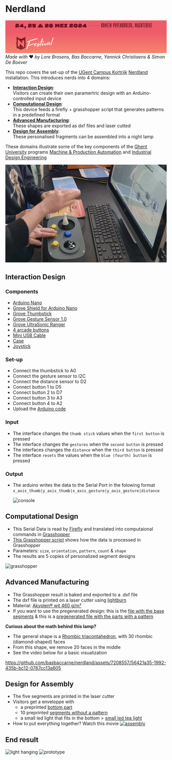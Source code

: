 # Nerdland
![nerdland](/img/nerdland.png)
*Made with* ❤ *by Lore Brosens, Bas Baccarne, Yannick Christiaens & Simon De Boever*   

This repo covers the set-up of the [UGent Campus Kortrijk](https://www.ugent.be/campus-kortrijk/) [Nerdland](https://www.nerdlandfestival.be/) installation. This introduces nerds into 4 domains:
- [**Interaction Design**](#interaction-design):   
Visitors can create their own paramertric design with an Arduino-controlled input device
- [**Computational Design**](#computational-design):   
This device feeds a firefly + grasshopper script that generates patterns in a predefined format
- [**Advanced Manufacturing**](#advanced-manufacturing):   
These shapes are exported as dxf files and laser cutted
- [**Design for Assembly**](#design-for-assembly):   
These personalised fragments can be assembled into a night lamp

These domains illustrate some of the key components of the [Ghent University](https://www.ugent.be/) programs [Machine & Production Automation](https://www.ugent.be/campus-kortrijk/nl/opleidingen/mpa) and [Industrial Design Engineering](https://www.ugent.be/campus-kortrijk/nl/opleidingen/industrieel-ontwerpen)

![live](/img/live.png)

## Interaction Design
### Components
- [Arduino Nano](https://store.arduino.cc/products/arduino-nano)
- [Grove Shield for Arduino Nano](https://wiki.seeedstudio.com/Grove_Shield_for_Arduino_Nano/)
- [Grove Thumbstick](https://wiki.seeedstudio.com/Grove-Thumb_Joystick/)
- [Grove Gesture Sensor 1.0](https://wiki.seeedstudio.com/Grove-Gesture_v1.0/)
- [Grove UltraSonic Ranger](https://wiki.seeedstudio.com/Grove-Ultrasonic_Ranger/)
- [4 arcade buttons](https://www.gotron.be/componenten/schakelmateriaal/schakelaars-en-drukknoppen/arcade-knoppen/lichtgevende-arcade-drukknop-30mm-groen.html)
- [Mini USB Cable](https://www.allekabels.be/usb-mini-kabel/176/4207900/mini-usb-kabel.html?lang=nl-be)
- [Case](https://a360.co/4drFMZX)
- [Joystick](https://a360.co/3WSIDWa)
### Set-up
- Connect the thumbstick to A0
- Connect the gesture sensor to I2C
- Connect the distance sensor to D2
- Connect button 1 to D5
- Connect button 2 to D7
- Connect button 3 to A3
- Connect button 4 to A2 
- Upload the [Arduino code](nerdland.ino)
### Input
- The interface changes the ```thumb stick``` values when the ```first button``` is pressed
- The interface changes the ```gestures``` when the ```second button``` is pressed
- The interfaces changes the ```distance``` when the ```third button``` is pressed
- The interface ```resets``` the values when the ```blue (fourth) button``` is pressed
### Output
- The arduino writes the data to the Serial Port in the folowing format   
  ```x_axis_thumb|y_axis_thumb|x_axis_gesture|y_axis_gesture|distance```

  ![console](img/console.jpg)
      
## Computational Design
- This Serial Data is read by [Firefly](https://www.food4rhino.com/en/app/firefly) and translated into computaional commands in [Grasshopper](https://www.grasshopper3d.com/)
- [This Grasshopper script](grasshopper.gh) shows how the data is processed in Grasshopper
- Parameters: ```size```, ```orientation```, ```pattern```, ```count``` & ```shape```
- The results are 5 copies of personalized segment designs
  
![grasshopper](img/grasshopper.png)   

## Advanced Manufacturing
- The Grasshopper result is baked and exported to a .dxf file
- The dxf file is printed on a laser cutter using [lightburn](https://lightburnsoftware.com/)
- Material: [Akyplen® wit 460 g/m²](https://igepa.nl/06-0007-0007-akyplenr-wit-460-g-m-700-mm-x-1000-mm-500)
- If you want to use the pregenerated design: this is the [file with the base segments](samples/Basis_File_10_sides_en_bodem.dxf) & this is a [pregenerated file with the parts with a pattern](samples/Accent_file_5_sides.dxf)
  
**Curious about the math behind this lamp?**
- The general shape is a [Rhombic triacontahedron](https://en.wikipedia.org/wiki/Rhombic_triacontahedron), with 30 rhombic (diamond-shaped) faces
- From this shape, we remove 20 faces in the middle
- See the video below for a basic visualization
  
https://github.com/basbaccarne/nerdland/assets/7208557/56421a35-1992-435b-bc12-0767cc13a605

## Design for Assembly
- The five segments are printed in the laser cutter
- Visitors get a enveloppe with
  - a preprinted [bottom part](samples/Basis_File_10_sides_en_bodem.dxf)
  - 10 preprinted [segments without a pattern](samples/Basis_File_10_sides_en_bodem.dxf)
  - a small led light that fits in the bottom > [small led tea light](https://www.amazon.com.be/-/en/Afoosoo-Flameless-Battery-Waterproof-Christmas/dp/B0BV1HZ5NH/ref=asc_df_B0BV1HZ5NH/)
- How to put everything together? Watch this movie
[![assembly](img/assembly.png)](https://www.youtube.com/watch?v=dlgAcVDjcDM)

## End result
![light hanging](img/light_hanging.jpg)
![prototype](img/productv1.png)
